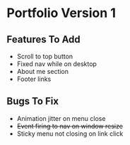 # Portfolio Version 1

## Features To Add

- Scroll to top button
- Fixed nav while on desktop
- About me section
- Footer links

## Bugs To Fix

- Animation jitter on menu close
- ~~Event firing to nav on window resize~~
- Sticky menu not closing on link click

